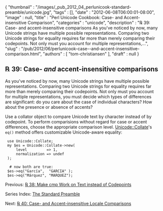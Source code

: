 {
   "thumbnail" : "/images/_pub_2012_04_perlunicook-standard-preamble/unicode.jpg",
   "tags" : [],
   "date" : "2012-06-08T06:00:01-08:00",
   "image" : null,
   "title" : "Perl Unicode Cookbook: Case- and Accent-insensitive Comparison",
   "categories" : "unicode",
   "description" : "℞ 39: Case- and accent-insensitive comparisons As you've noticed by now, many Unicode strings have multiple possible representations. Comparing two Unicode strings for equality requires far more than merely comparing their codepoints. Not only must you account for multiple representations,...",
   "slug" : "/pub/2012/06/perlunicook-case--and-accent-insensitive-comparison.html",
   "authors" : [
      "tom-christiansen"
   ],
   "draft" : null
}



℞ 39: Case- *and* accent-insensitive comparisons
------------------------------------------------

As you've noticed by now, many Unicode strings have multiple possible representations. Comparing two Unicode strings for equality requires far more than merely comparing their codepoints. Not only must you account for multiple representations, you must decide which types of differences are significant: do you care about the case of individual characters? How about the presence or absence of accents?

Use a collator object to compare Unicode text by character instead of by codepoint. To perform comparisions without regard for case or accent differences, choose the appropriate comparison level. [Unicode::Collate](http://search.cpan.org/perldoc?Unicode::Collate)'s `eq()` method offers customizable Unicode-aware equality:

     use Unicode::Collate;
     my $es = Unicode::Collate->new(
         level         => 1,
         normalization => undef
     );

      # now both are true:
     $es->eq("García",  "GARCIA" );
     $es->eq("Márquez", "MARQUEZ");

Previous: [℞ 38: Make cmp Work on Text instead of Codepoints](/pub/2012/06/perlunicook-make-cmp-work-on-text-instead-of-codepoints.html)

Series Index: [The Standard Preamble](/pub/2012/04/perlunicook-standard-preamble.html)

Next: [℞ 40: Case- and Accent-insensitive Locale Comparisons](/pub/2012/06/perlunicook-case--and-accent-insensitive-locale-comparison.html)
